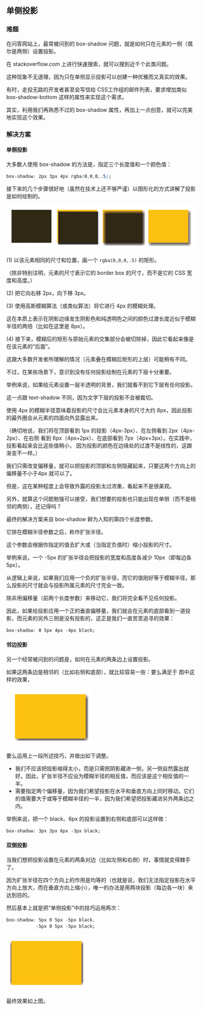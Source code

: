 ## 单侧投影

### 难题

在问答网站上，最常被问到的 box-shadow 问题，就是如何只在元素的一侧（偶尔是两侧）设置投影。

在 stackoverflow.com 上进行快速搜索，就可以搜到近千个此类问题。

这种现象不无道理，因为只在单侧显示投影可以创建一种优雅而又真实的效果。

有时，走投无路的开发者甚至会写信给 CSS工作组的邮件列表，要求增加类似 box-shadow-bottom 这样的属性来实现这个需求。

其实，利用我们再熟悉不过的 box-shadow 属性，再加上一点创意，就可以完美地实现这个效果。



### 解决方案

#### 单侧投影

大多数人使用 box-shadow 的方法是，指定三个长度值和一个颜色值：

```css
box-shadow: 2px 3px 4px rgba(0,0,0,.5);
```

接下来的几个步骤很好地（虽然在技术上还不够严谨）以图形化的方式讲解了投影是如何绘制的。

![15-1](https://github.com/Artila/CSS/blob/master/CSS%20SECRETS/%E7%AC%AC4%E7%AB%A0%20%E8%A7%86%E8%A7%89%E6%95%88%E6%9E%9C/images/15-1.PNG)

(1) 以该元素相同的尺寸和位置，画一个 `rgba(0,0,0,.5)` 的矩形。

（除非特别注明，元素的尺寸表示它的 border box 的尺寸，而不是它的 CSS 宽度和高度。）

(2) 把它向右移 2px，向下移 3px。

(3) 使用高斯模糊算法（或类似算法）将它进行 4px 的模糊处理。

这在本质上表示在阴影边缘发生阴影色和纯透明色之间的颜色过渡长度近似于模糊半径的两倍（比如在这里是 8px）。

(4) 接下来，模糊后的矩形与原始元素的交集部分会被切除掉，因此它看起来像是在该元素的“后面”。

这跟大多数开发者所理解的情况（元素叠在模糊后矩形的上层）可能稍有不同。

不过，在某些场景下，意识到没有任何投影绘制在元素的下层十分重要。

举例来说，如果给元素设置一层半透明的背景，我们就看不到它下层有任何投影。

这一点跟 text-shadow 不同，因为文字下层的投影不会被裁切。

使用 4px 的模糊半径意味着投影的尺寸会比元素本身的尺寸大约 8px，因此投影的最外圈会从元素的四面向外显露出来。

（确切地说，我们将在顶部看到 1px 的投影（4px-3px）、在左侧看到 2px（4px-2px）、在右侧
看到 6px（4px+2px）、在底部看到 7px（4px+3px）。在实践中，投影看起来会比这些值稍小，
因为投影的颜色在边缘处的过渡不是线性的，这跟渐变不一样。）

我们只需改变偏移量，就可以把投影的顶部和左侧隐藏起来，只要这两个方向上的偏移量不小于4px 就可以了。

但是，这在某种程度上会导致外露的投影太过浓重，看起来不是很美观。

另外，就算这个问题勉强可以接受，我们想要的投影也只能出现在单侧（而不是相邻的两侧），还记得吗？

最终的解决方案来自 box-shadow 鲜为人知的第四个长度参数。

它排在模糊半径参数之后，称作扩张半径。

这个参数会根据你指定的值去扩大或（当指定负值时）缩小投影的尺寸。

举例来说，一个 -5px 的扩张半径会把投影的宽度和高度各减少 10px（即每边各 5px）。

从逻辑上来说，如果我们应用一个负的扩张半径，而它的值刚好等于模糊半径，那么投影的尺寸就会与投影所属元素的尺寸完全一致。

除非用偏移量（前两个长度参数）来移动它，我们将完全看不见任何投影。

因此，如果给投影应用一个正的垂直偏移量，我们就会在元素的底部看到一道投影，而元素的另外三侧是没有投影的，这正是我们一直苦苦追寻的效果：

```css
box-shadow: 0 5px 4px -4px black;
```



#### 邻边投影

另一个经常被问到的问题是，如何在元素的两条边上设置投影。

如果这两条边是相邻的（比如右侧和底部），就比较容易一些：要么满足于 图中这样的效果，

![15-2](https://github.com/Artila/CSS/blob/master/CSS%20SECRETS/%E7%AC%AC4%E7%AB%A0%20%E8%A7%86%E8%A7%89%E6%95%88%E6%9E%9C/images/15-2.PNG)

要么运用上一段所述技巧，并做出如下调整。

- 我们不应该把投影缩得太小，而是只需把阴影藏进一侧，另一侧自然露出就好。因此，扩张半径不应设为模糊半径的相反值，而应该是这个相反值的一半。
- 需要指定两个偏移量，因为我们希望投影在水平和垂直方向上同时移动。它们的值需要大于或等于模糊半径的一半，因为我们希望把投影藏进另外两条边之内。

举例来说，把一个 black、6px 的投影设置到右侧和底部可以这样做：

```css
box-shadow: 3px 3px 6px -3px black;
```



#### 双侧投影

当我们想把投影设置在元素的两条对边（比如左侧和右侧）时，事情就变得棘手了。

因为扩张半径在四个方向上的作用是均等的（也就是说，我们无法指定投影在水平方向上放大，而在垂直方向上缩小），唯一的办法是用两块投影（每边各一块）来达到目的。

然后基本上就是把“单侧投影”中的技巧运用两次：

```css
box-shadow: 5px 0 5px -5px black,
           -5px 0 5px -5px black;
```

![15-3](https://github.com/Artila/CSS/blob/master/CSS%20SECRETS/%E7%AC%AC4%E7%AB%A0%20%E8%A7%86%E8%A7%89%E6%95%88%E6%9E%9C/images/15-3.PNG)

最终效果如上图。
